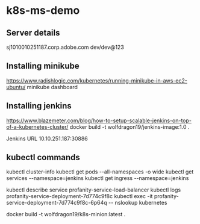 # k8s-ms-demo

## Server details
sj1010010251187.corp.adobe.com
dev/dev@123

## Installing minikube
https://www.radishlogic.com/kubernetes/running-minikube-in-aws-ec2-ubuntu/
minikube dashboard

## Installing jenkins
https://www.blazemeter.com/blog/how-to-setup-scalable-jenkins-on-top-of-a-kubernetes-cluster/
docker build -t wolfdragon19/jenkins-image:1.0 .

Jenkins URL
10.10.251.187:30886


## kubectl commands
kubectl cluster-info
kubectl get pods --all-namespaces -o wide
kubectl get services --namespace=jenkins
kubectl get ingress --namespace=jenkins

kubectl describe service profanity-service-load-balancer
kubectl logs profanity-service-deployment-7d774c9f8c
kubectl exec -it profanity-service-deployment-7d774c9f8c-6p64q -- nslookup kubernetes


docker build -t wolfdragon19/k8s-minion:latest .








